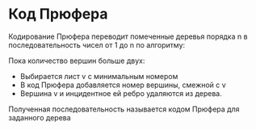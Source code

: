 # Код Прюфера
Кодирование Прюфера переводит помеченные деревья порядка n в последовательность чисел от 1 до n по алгоритму:

Пока количество вершин больше двух:
- Выбирается лист v с минимальным номером
- В код Прюфера добавляется номер вершины, смежной с v
- Вершина v и инцидентное ей ребро удаляются из дерева.

Полученная последовательность называется кодом Прюфера для заданного дерева
